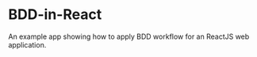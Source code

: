 BDD-in-React
============
An example app showing how to apply BDD workflow for an ReactJS web application.